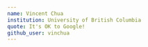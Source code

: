 ```yaml
---
name: Vincent Chua
institution: University of British Columbia
quote: It's OK to Google!
github_user: vinchua
---
```

